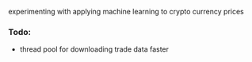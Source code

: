 experimenting with applying machine learning to crypto currency prices


### Todo:
- thread pool for downloading trade data faster